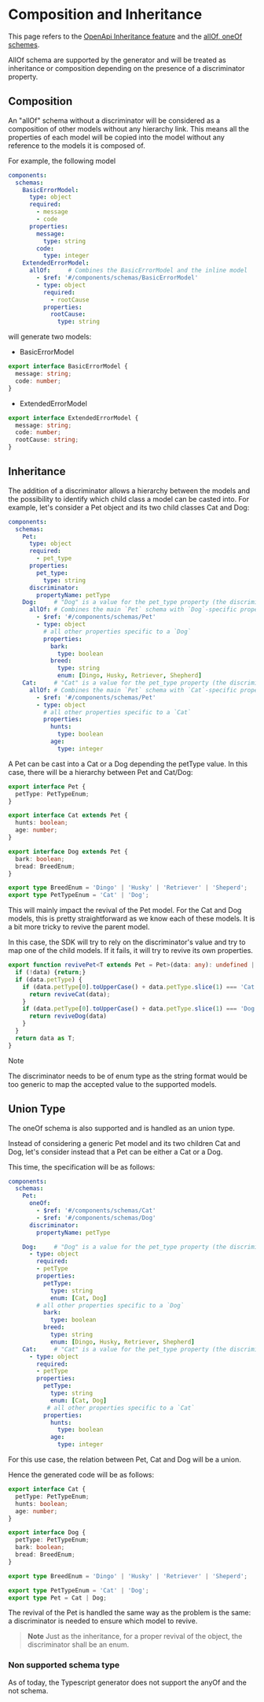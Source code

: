 # Composition and Inheritance

This page refers to the [OpenApi Inheritance feature](https://swagger.io/docs/specification/data-models/inheritance-and-polymorphism/)
and the [allOf, oneOf schemes](https://swagger.io/docs/specification/data-models/oneof-anyof-allof-not/).

AllOf schema are supported by the generator and will be treated as inheritance or composition depending on the presence of a discriminator property.

## Composition

An "allOf" schema without a discriminator will be considered as a composition of other models without any hierarchy link.
This means all the properties of each model will be copied into the model without any reference to the models it is
composed of.

For example, the following model

```yaml
components:
  schemas:
    BasicErrorModel:
      type: object
      required:
        - message
        - code
      properties:
        message:
          type: string
        code:
          type: integer
    ExtendedErrorModel:
      allOf:     # Combines the BasicErrorModel and the inline model
        - $ref: '#/components/schemas/BasicErrorModel'
        - type: object
          required:
            - rootCause
          properties:
            rootCause:
              type: string
```

will generate two models:

- BasicErrorModel

```typescript
export interface BasicErrorModel {
  message: string;
  code: number;
}
```

- ExtendedErrorModel

```typescript
export interface ExtendedErrorModel {
  message: string;
  code: number;
  rootCause: string;
}
```

## Inheritance

The addition of a discriminator allows a hierarchy between the models and the possibility to identify which child class
a model can be casted into.
For example, let's consider a Pet object and its two child classes Cat and Dog:

```yaml
components:
  schemas:
    Pet:
      type: object
      required:
        - pet_type
      properties:
        pet_type:
          type: string
      discriminator:
        propertyName: petType
    Dog:     # "Dog" is a value for the pet_type property (the discriminator value)
      allOf: # Combines the main `Pet` schema with `Dog`-specific properties
        - $ref: '#/components/schemas/Pet'
        - type: object
          # all other properties specific to a `Dog`
          properties:
            bark:
              type: boolean
            breed:
              type: string
              enum: [Dingo, Husky, Retriever, Shepherd]
    Cat:     # "Cat" is a value for the pet_type property (the discriminator value)
      allOf: # Combines the main `Pet` schema with `Cat`-specific properties
        - $ref: '#/components/schemas/Pet'
        - type: object
          # all other properties specific to a `Cat`
          properties:
            hunts:
              type: boolean
            age:
              type: integer
```

A Pet can be cast into a Cat or a Dog depending the petType value. In this case, there will be a hierarchy between Pet
and Cat/Dog:

```typescript
export interface Pet {
  petType: PetTypeEnum;
}

export interface Cat extends Pet {
  hunts: boolean;
  age: number;
}

export interface Dog extends Pet {
  bark: boolean;
  bread: BreedEnum;
}

export type BreedEnum = 'Dingo' | 'Husky' | 'Retriever' | 'Sheperd';
export type PetTypeEnum = 'Cat' | 'Dog';
```

This will mainly impact the revival of the Pet model.
For the Cat and Dog models, this is pretty straightforward as we know each of these models.
It is a bit more tricky to revive the parent model.

In this case, the SDK will try to rely on the discriminator's value and try to map one of the child models. If it fails,
it will try to revive its own properties.

```typescript
export function revivePet<T extends Pet = Pet>(data: any): undefined | T | Cat | Dog {
  if (!data) {return;}
  if (data.petType) {
    if (data.petType[0].toUpperCase() + data.petType.slice(1) === 'Cat') {
      return reviveCat(data);
    }
    if (data.petType[0].toUpperCase() + data.petType.slice(1) === 'Dog') {
      return reviveDog(data)
    }
  }
  return data as T;
}
```

> [!NOTE]
> The discriminator needs to be of enum type as the string format would be too generic to map the accepted
> value to the supported models.

## Union Type

The oneOf schema is also supported and is handled as an union type.

Instead of considering a generic Pet model and its two children Cat and Dog, let's consider instead that a Pet can be
either a Cat or a Dog.

This time, the specification will be as follows:

```yaml
components:
  schemas:
    Pet:
      oneOf:
        - $ref: '#/components/schemas/Cat'
        - $ref: '#/components/schemas/Dog'
      discriminator:
        propertyName: petType

    Dog:     # "Dog" is a value for the pet_type property (the discriminator value)
      - type: object
        required:
        - petType
        properties:
          petType:
            type: string
            enum: [Cat, Dog]
        # all other properties specific to a `Dog`
          bark:
            type: boolean
          breed:
            type: string
            enum: [Dingo, Husky, Retriever, Shepherd]
    Cat:     # "Cat" is a value for the pet_type property (the discriminator value)
      - type: object
        required:
        - petType
        properties:
          petType:
            type: string
            enum: [Cat, Dog]
           # all other properties specific to a `Cat`
          properties:
            hunts:
              type: boolean
            age:
              type: integer
```

For this use case, the relation between Pet, Cat and Dog will be a union.

Hence the generated code will be as follows:

```typescript
export interface Cat {
  petType: PetTypeEnum;
  hunts: boolean;
  age: number;
}

export interface Dog {
  petType: PetTypeEnum;
  bark: boolean;
  bread: BreedEnum;
}

export type BreedEnum = 'Dingo' | 'Husky' | 'Retriever' | 'Sheperd';

export type PetTypeEnum = 'Cat' | 'Dog';
export type Pet = Cat | Dog;
```

The revival of the Pet is handled the same way as the problem is the same: a discriminator is needed to ensure which
model to revive.

>**Note** Just as the inheritance, for a proper revival of the object, the discriminator shall be an enum.

### Non supported schema type

As of today, the Typescript generator does not support the anyOf and the not schema.
